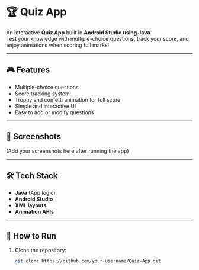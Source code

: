 # 🏆 Quiz App

An interactive **Quiz App** built in **Android Studio using Java**.  
Test your knowledge with multiple-choice questions, track your score, and enjoy animations when scoring full marks!

---

## 🎮 Features
- Multiple-choice questions  
- Score tracking system  
- Trophy and confetti animation for full score  
- Simple and interactive UI  
- Easy to add or modify questions  

---

## 📸 Screenshots
(Add your screenshots here after running the app)

---

## 🛠️ Tech Stack
- **Java** (App logic)  
- **Android Studio**  
- **XML layouts**  
- **Animation APIs**  

---

## 🚀 How to Run
1. Clone the repository:
   ```bash
   git clone https://github.com/your-username/Quiz-App.git
